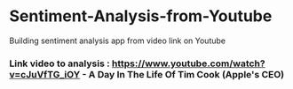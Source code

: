 # Sentiment-Analysis-from-Youtube
Building sentiment analysis app from video link on Youtube 
### Link video to analysis : https://www.youtube.com/watch?v=cJuVfTG_iOY - A Day In The Life Of Tim Cook (Apple's CEO)


